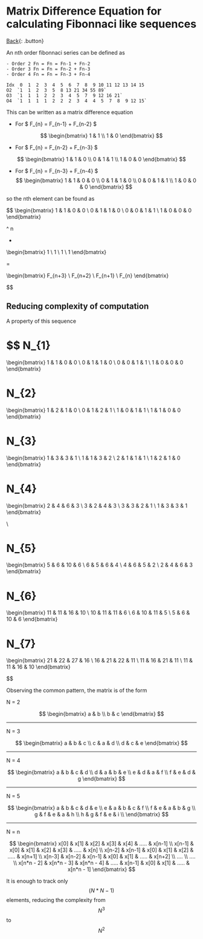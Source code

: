 # Matrix Difference Equation for calculating Fibonnaci like sequences

[Back](../../index.md){: .button}

<script type="text/javascript" id="MathJax-script" async
  src="https://cdn.jsdelivr.net/npm/mathjax@3/es5/tex-mml-chtml.js">
</script>


An nth order fibonnaci series can be defined as

```
- Order 2 Fn = Fn = Fn-1 + Fn-2
- Order 3 Fn = Fn = Fn-2 + Fn-3
- Order 4 Fn = Fn = Fn-3 + Fn-4

Idx  0  1  2  3  4  5  6  7  8  9 10 11 12 13 14 15
O2  `1  1  2  3  5  8 13 21 34 55 89`
O3  `1  1  1  2  2  3  4  5  7  9 12 16 21`
O4  `1  1  1  1  2  2  2  3  4  4  5  7  8  9 12 15`
```

This can be written as a matrix difference equation

- For $ F_{n} = F_{n-1} + F_{n-2} $

$$
  \begin{bmatrix}
  1 & 1 \\
  1 & 0
  \end{bmatrix}
$$

- For $ F_{n} = F_{n-2} + F_{n-3} $

$$
  \begin{bmatrix}
  1 & 1 & 0 \\
  0 & 1 & 1 \\
  1 & 0 & 0
  \end{bmatrix}
$$

- For $ F_{n} = F_{n-3} + F_{n-4} $
$$
  \begin{bmatrix}
  1 & 1 & 0 & 0 \\
  0 & 1 & 1 & 0 \\
  0 & 0 & 1 & 1 \\
  1 & 0 & 0 & 0
  \end{bmatrix}
$$

so the nth element can be found as

$$
  \begin{bmatrix}
  1 & 1 & 0 & 0 \\
  0 & 1 & 1 & 0 \\
  0 & 0 & 1 & 1 \\
  1 & 0 & 0 & 0
  \end{bmatrix}

  ^ n

  *

  \begin{bmatrix}
  1 \\
  1 \\
  1 \\
  1
  \end{bmatrix}

  =

  \begin{bmatrix}
  F_{n+3} \\
  F_{n+2} \\
  F_{n+1} \\
  F_{n}
  \end{bmatrix}

$$


## Reducing complexity of computation

A property of this sequence


$$
N_{1}
=
\begin{bmatrix}
1 & 1 & 0 & 0 \\
0 & 1 & 1 & 0 \\
0 & 0 & 1 & 1 \\
1 & 0 & 0 & 0
\end{bmatrix}

N_{2}
=
\begin{bmatrix}
1 & 2 & 1 & 0 \\
0 & 1 & 2 & 1 \\
1 & 0 & 1 & 1 \\
1 & 1 & 0 & 0
\end{bmatrix}

N_{3}
=
\begin{bmatrix}
1 & 3 & 3 & 1 \\
1 & 1 & 3 & 2 \\
2 & 1 & 1 & 1 \\
1 & 2 & 1 & 0
\end{bmatrix}

N_{4}
=
\begin{bmatrix}
2 & 4 & 6 & 3 \\
3 & 2 & 4 & 3 \\
3 & 3 & 2 & 1 \\
1 & 3 & 3 & 1
\end{bmatrix}

\\

N_{5}
=
\begin{bmatrix}
5 & 6 & 10 & 6 \\
6 & 5 & 6 & 4 \\
4 & 6 & 5 & 2 \\
2 & 4 & 6 & 3
\end{bmatrix}

N_{6}
=
\begin{bmatrix}
11 & 11 & 16 & 10 \\
10 & 11 & 11 & 6 \\
6 & 10 & 11 & 5 \\
5 & 6 & 10 & 6
\end{bmatrix}

N_{7}
=
\begin{bmatrix}
21 & 22 & 27 & 16 \\
16 & 21 & 22 & 11 \\
11 & 16 & 21 & 11 \\
11 & 11 & 16 & 10
\end{bmatrix}

$$

Observing the common pattern, the matrix is of the form

N = 2

$$
\begin{bmatrix}
a & b \\
b & c
\end{bmatrix}
$$

----------------

N = 3

$$
\begin{bmatrix}
a & b & c \\
c & a & d \\
d & c & e
\end{bmatrix}
$$

----------------

N = 4

$$
\begin{bmatrix}
a & b & c & d \\
d & a & b & e \\
e & d & a & f \\
f & e & d & g
\end{bmatrix}
$$

----------------

N = 5

$$
\begin{bmatrix}
a & b & c & d & e \\
e & a & b & c & f \\
f & e & a & b & g \\
g & f & e & a & h \\
h & g & f & e & i \\
\end{bmatrix}
$$

---------------------

N = n

$$
\begin{bmatrix}
x[0]   & x[1]   &  x[2]   & x[3] & x[4] & .....  &  x[n-1] \\
x[n-1] & x[0]   &  x[1]   & x[2] & x[3] & .....  &  x[n] \\
x[n-2] & x[n-1] & x[0]   & x[1] & x[2] & .....  &  x[n+1] \\
x[n-3] & x[n-2] & x[n-1] & x[0] & x[1] & .....  &   x[n+2] \\
.... \\
.... \\
x[n*n - 2] & x[n*n - 3] & x[n*n - 4] & ..... & x[n-1] & x[0] & x[1] & .....   &  x[n*n - 1]
\end{bmatrix}
$$

It is enough to track only $$ (N*N - 1) $$ elements, reducing the complexity from $$ N ^ 3 $$ to $$ N^2 $$

